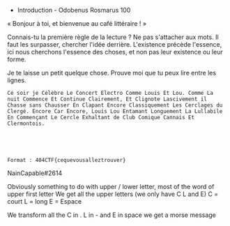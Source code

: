 

- Introduction -
Odobenus Rosmarus
100

« Bonjour à toi, et bienvenue au café littéraire ! »

 

Connais-tu la première règle de la lecture ? Ne pas s'attacher aux mots. Il faut les surpasser, chercher l'idée derrière. L'existence précède l'essence, ici nous cherchons l'essence des choses, et non pas leur existence ou leur forme.

 

Je te laisse un petit quelque chose. Prouve moi que tu peux lire entre les lignes.

 

    Ce soir je Célèbre Le Concert Electro Comme Louis Et Lou. Comme La nuit Commence Et Continue Clairement, Et Clignote Lascivement il Chasse sans Chausser En Clapant Encore Classiquement Les Cerclages du Clergé. Encore Car Encore, Louis Lou Entamant Longuement La Lullabile En Commençant Le Cercle Exhaltant de Club Comique Cannais Et Clermontois.

 

 

    Format : 404CTF{cequevousalleztrouver}

NainCapable#2614


Obviously something to do with upper / lower letter, most of the word of upper first letter
We get all the upper letters (we only have C L and E)
C = court
L = long
E = Espace

We transform all the C in . L in - and E in space we get a morse message
